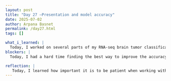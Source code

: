 ```yaml
---
layout: post
title: "Day 27 –Presentation and model accuracy"
date: 2025-07-02
author: Arpana Basnet
permalink: /day27.html
tags: []

what_i_learned: |
  Today, I worked on several parts of my RNA-seq brain tumor classification project. I focused on documenting and organizing the entire workflow step by step. This included collecting the data from GEO, labeling the samples as benign or malignant using tumor grade information, transposing the data to get it into the right format, mapping probe IDs to ENSG gene IDs, and then mapping those IDs to gene names so the data was easier to understand. After that, I combined all the different pieces of data into a single dataset, removed any missing values (NaNs), scaled the gene expression data so everything was on the same scale, and finally applied PCA to reduce the number of features. I also spent time creating and updating my flowchart to include each of these steps clearly and accurately, and I made sure it looked clean and professional for my presentation. In addition to working on the technical side, I improved my PowerPoint slides by adding visuals like the pie chart showing tumor type distribution and diagrams to help explain my methodology. Later, I practiced presenting everything out loud, explaining each step in simple language so it would be easier for my audience to follow. While doing this, I learned how important it is to communicate both what I did and why each step mattered. 
blockers: |
  Today, I had a hard time finding the best way to improve the accuracy of my models, even after trying different supervised methods. It was challenging to figure out why the accuracy stayed around 77–79% no matter which approach I used. I also spent extra time making sure each step in the flowchart was labeled clearly and in the right order. Formatting the PowerPoint slides and making them look clean was sometimes difficult. Finally, I had to practice explaining all the technical details in simple terms so my presentation would be easy to understand.

reflection: |
   Today, I learned how important it is to be patient when working with real data, because improving model accuracy isn’t always straightforward. Even after trying different supervised methods, I realized that some limitations come from the data itself and not just the techniques. I also gained more experience organizing complex workflows into clear, step-by-step diagrams that are easier to present. Practicing my presentation helped me feel more confident explaining technical processes in simple language. Overall, this work taught me how to balance technical details with clear communication and to stay persistent when results don’t improve right away.
---
```








